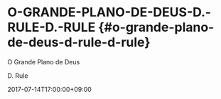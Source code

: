 # O-GRANDE-PLANO-DE-DEUS-D.-RULE-D.-RULE {#o-grande-plano-de-deus-d-rule-d-rule}

O Grande Plano de Deus

D. Rule

2017-07-14T17:00:00+09:00